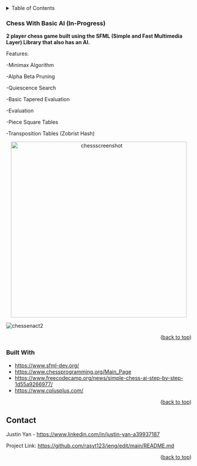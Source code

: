 <!-- TABLE OF CONTENTS -->
<details>
  <summary>Table of Contents</summary>
  <ol>
    <li>
      <a href="#about-the-project">Chess With AIt</a>
      <ul>
        <li><a href="#built-with">Built With</a></li>
      </ul>
    </li>
    <li><a href="#contact">Contact</a></li>
  </ol>
</details>



<!-- ABOUT THE PROJECT -->
### Chess With Basic AI (In-Progress)

**2 player chess game built using the SFML (Simple and Fast Multimedia Layer) Library that also has an AI.**

Features:

-Minimax Algorithm

-Alpha Beta Pruning 

-Quiescence Search 

-Basic Tapered Evaluation

-Evaluation

-Piece Square Tables

-Transposition Tables (Zobrist Hash)

<p align="center">
  <img width="478" alt="chessscreenshot" src="https://user-images.githubusercontent.com/26770454/155892407-05a322c6-d1b4-48cc-888c-183c00aa451b.png">
</p>

![chessenact2](https://user-images.githubusercontent.com/26770454/155891883-82bc6b95-cd64-4066-b834-9e1d8b1d231b.gif)


<p align="right">(<a href="#top">back to top</a>)</p>



### Built With

* https://www.sfml-dev.org/
* https://www.chessprogramming.org/Main_Page
* https://www.freecodecamp.org/news/simple-chess-ai-step-by-step-1d55a9266977/
* https://www.cplusplus.com/

<p align="right">(<a href="#top">back to top</a>)</p>



<!-- CONTACT -->
## Contact

Justin Yan - https://www.linkedin.com/in/justin-yan-a39937187

Project Link: https://github.com/rasyt123/jeng/edit/main/README.md

<p align="right">(<a href="#top">back to top</a>)</p>


